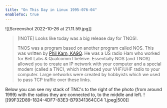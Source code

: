 ```yaml
---
title: "On This Day in Linux 1995-076-04"
enableToc: true
---
```

![[Screenshot 2022-10-26 at 21.11.59.jpg]]
>[!NOTE] Looks like today was a big release day for TNOS!.
>
> TNOS was a program based on another program called NOS. This was written by [Phil Karn, KA9Q](https://en.wikipedia.org/wiki/Phil_Karn). He was a US radio Ham who worked for Bell Labs & Qualcomm I beleive. 
>Essentially NOS (and TNOS) allowed you to create an IP network with your computer and a special modem  (called a TNC), which interfaced your VHF/UHF radio to your computer. Large networks were created by hobbyists which we used to pass TCP traffic over these links.

Below you can see my stack of TNC's to the right of the photo (from around 1999) with the radios they are connected to, to the middle and left.
![[99F32D89-1824-4DF7-83E3-B79341364CC4 1.jpeg|500]]